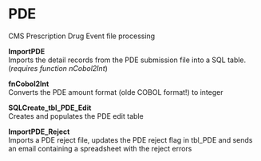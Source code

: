 PDE
===

CMS Prescription Drug Event file processing<br />

<b>ImportPDE</b><br />
Imports the detail records from the PDE submission file into a SQL table. (<i>requires function nCobol2Int</i>)

<b>fnCobol2Int</b><br />
Converts the PDE amount format (olde COBOL format!) to integer

<b>SQLCreate_tbl_PDE_Edit</b><br />
Creates and populates the PDE edit table

<b>ImportPDE_Reject</b><br />
Imports a PDE reject file, updates the PDE reject flag in tbl_PDE and sends an email containing a spreadsheet with the reject errors
